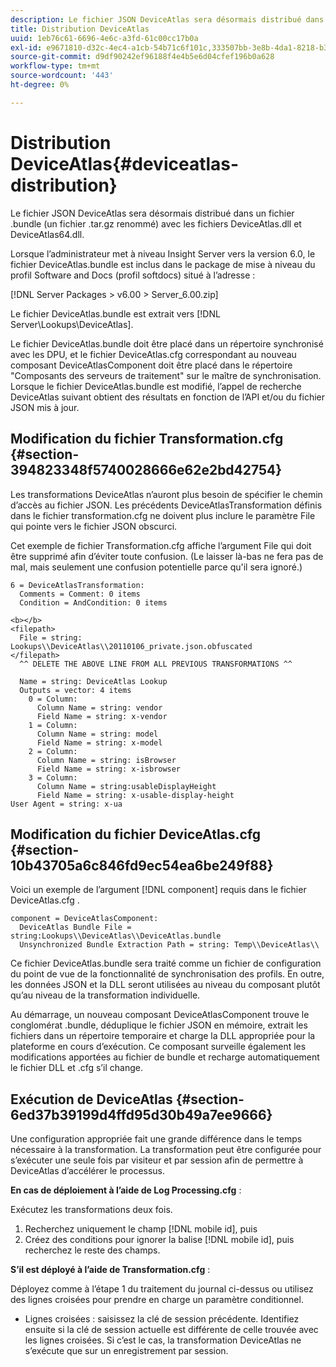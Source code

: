 ```yaml
---
description: Le fichier JSON DeviceAtlas sera désormais distribué dans un fichier .bundle (un fichier .tar.gz renommé) avec les fichiers DeviceAtlas.dll et DeviceAtlas64.dll.
title: Distribution DeviceAtlas
uuid: 1eb76c61-6696-4e6c-a3fd-61c00cc17b0a
exl-id: e9671810-d32c-4ec4-a1cb-54b71c6f101c,333507bb-3e8b-4da1-8218-b35fcf8d5f80,aa811c7b-ef80-4f23-b395-0cbb7d2677a9
source-git-commit: d9df90242ef96188f4e4b5e6d04cfef196b0a628
workflow-type: tm+mt
source-wordcount: '443'
ht-degree: 0%

---
```


# Distribution DeviceAtlas{#deviceatlas-distribution}

Le fichier JSON DeviceAtlas sera désormais distribué dans un fichier .bundle (un fichier .tar.gz renommé) avec les fichiers DeviceAtlas.dll et DeviceAtlas64.dll.

Lorsque l’administrateur met à niveau Insight Server vers la version 6.0, le fichier DeviceAtlas.bundle est inclus dans le package de mise à niveau du profil Software and Docs (profil softdocs) situé à l’adresse :

[!DNL Server Packages > v6.00 > Server_6.00.zip]

Le fichier DeviceAtlas.bundle est extrait vers [!DNL Server\Lookups\DeviceAtlas].

Le fichier DeviceAtlas.bundle doit être placé dans un répertoire synchronisé avec les DPU, et le fichier DeviceAtlas.cfg correspondant au nouveau composant DeviceAtlasComponent doit être placé dans le répertoire &quot;Composants des serveurs de traitement&quot; sur le maître de synchronisation. Lorsque le fichier DeviceAtlas.bundle est modifié, l’appel de recherche DeviceAtlas suivant obtient des résultats en fonction de l’API et/ou du fichier JSON mis à jour.

## Modification du fichier Transformation.cfg {#section-394823348f5740028666e62e2bd42754}

Les transformations DeviceAtlas n’auront plus besoin de spécifier le chemin d’accès au fichier JSON. Les précédents DeviceAtlasTransformation définis dans le fichier transformation.cfg ne doivent plus inclure le paramètre File qui pointe vers le fichier JSON obscurci.

Cet exemple de fichier Transformation.cfg affiche l’argument File qui doit être supprimé afin d’éviter toute confusion. (Le laisser là-bas ne fera pas de mal, mais seulement une confusion potentielle parce qu&#39;il sera ignoré.)

```
6 = DeviceAtlasTransformation:  
  Comments = Comment: 0 items  
  Condition = AndCondition: 0 items

<b></b> 
<filepath>
  File = string: Lookups\\DeviceAtlas\\20110106_private.json.obfuscated 
</filepath> 
  ^^ DELETE THE ABOVE LINE FROM ALL PREVIOUS TRANSFORMATIONS ^^  
 
  Name = string: DeviceAtlas Lookup  
  Outputs = vector: 4 items  
    0 = Column:  
      Column Name = string: vendor  
      Field Name = string: x-vendor  
    1 = Column:  
      Column Name = string: model  
      Field Name = string: x-model  
    2 = Column:  
      Column Name = string: isBrowser  
      Field Name = string: x-isbrowser  
    3 = Column:  
      Column Name = string:usableDisplayHeight  
      Field Name = string: x-usable-display-height 
User Agent = string: x-ua  
```

## Modification du fichier DeviceAtlas.cfg {#section-10b43705a6c846fd9ec54ea6be249f88}

Voici un exemple de l’argument [!DNL component] requis dans le fichier DeviceAtlas.cfg .

```
component = DeviceAtlasComponent: 
  DeviceAtlas Bundle File = string:Lookups\\DeviceAtlas\\DeviceAtlas.bundle 
  Unsynchronized Bundle Extraction Path = string: Temp\\DeviceAtlas\\
```

Ce fichier DeviceAtlas.bundle sera traité comme un fichier de configuration du point de vue de la fonctionnalité de synchronisation des profils. En outre, les données JSON et la DLL seront utilisées au niveau du composant plutôt qu’au niveau de la transformation individuelle.

Au démarrage, un nouveau composant DeviceAtlasComponent trouve le conglomérat .bundle, déduplique le fichier JSON en mémoire, extrait les fichiers dans un répertoire temporaire et charge la DLL appropriée pour la plateforme en cours d’exécution. Ce composant surveille également les modifications apportées au fichier de bundle et recharge automatiquement le fichier DLL et .cfg s’il change.

## Exécution de DeviceAtlas {#section-6ed37b39199d4ffd95d30b49a7ee9666}

Une configuration appropriée fait une grande différence dans le temps nécessaire à la transformation. La transformation peut être configurée pour s’exécuter une seule fois par visiteur et par session afin de permettre à DeviceAtlas d’accélérer le processus.

**En cas de déploiement à l’aide de Log Processing.cfg** :

Exécutez les transformations deux fois.

1. Recherchez uniquement le champ [!DNL mobile id], puis
1. Créez des conditions pour ignorer la balise [!DNL mobile id], puis recherchez le reste des champs.

**S’il est déployé à l’aide de Transformation.cfg** :

Déployez comme à l’étape 1 du traitement du journal ci-dessus ou utilisez des lignes croisées pour prendre en charge un paramètre conditionnel.

* Lignes croisées : saisissez la clé de session précédente. Identifiez ensuite si la clé de session actuelle est différente de celle trouvée avec les lignes croisées. Si c’est le cas, la transformation DeviceAtlas ne s’exécute que sur un enregistrement par session.

